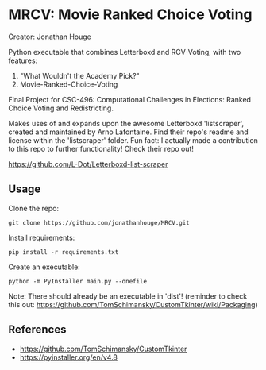 # MRCV: Movie Ranked Choice Voting

Creator: Jonathan Houge

Python executable that combines Letterboxd and RCV-Voting, with two features:

1. "What Wouldn't the Academy Pick?"
2. Movie-Ranked-Choice-Voting

Final Project for CSC-496: Computational Challenges in Elections: Ranked Choice Voting and Redistricting.

Makes uses of and expands upon the awesome Letterboxd 'listscraper', created and maintained by Arno Lafontaine.
Find their repo's readme and license within the 'listscraper' folder.
Fun fact: I actually made a contribution to this repo to further functionality! Check their repo out!

https://github.com/L-Dot/Letterboxd-list-scraper

## Usage

Clone the repo:

`git clone https://github.com/jonathanhouge/MRCV.git`

Install requirements:

`pip install -r requirements.txt`

Create an executable:

`python -m PyInstaller main.py --onefile`

Note: There should already be an executable in 'dist'!
(reminder to check this out: https://github.com/TomSchimansky/CustomTkinter/wiki/Packaging)

## References

- https://github.com/TomSchimansky/CustomTkinter
- https://pyinstaller.org/en/v4.8
